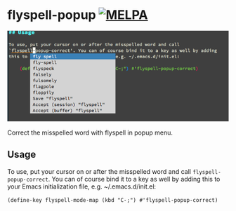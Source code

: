# flyspell-popup [![MELPA](http://melpa.org/packages/flyspell-popup-badge.svg)](http://melpa.org/#/flyspell-popup)
![](./images/screenshot-1.png?raw=true)

Correct the misspelled word with flyspell in popup menu.

## Usage
To use, put your cursor on or after the misspelled word and call
`flyspell-popup-correct`. You can of course bind it to a key as well by adding
this to your Emacs initialization file, e.g. ~/.emacs.d/init.el:

    (define-key flyspell-mode-map (kbd "C-;") #'flyspell-popup-correct)
